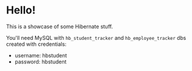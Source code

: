 # Hello!

This is a showcase of some Hibernate stuff.

You'll need MySQL with `hb_student_tracker` and `hb_employee_tracker` dbs created with credentials:

- username: hbstudent
- password: hbstudent


